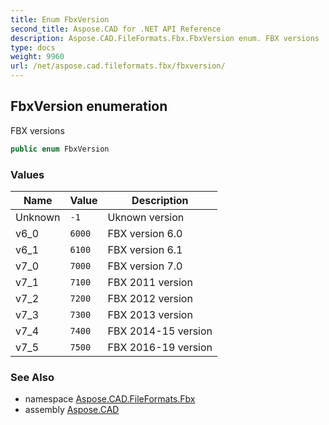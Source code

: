 ```yaml
---
title: Enum FbxVersion
second_title: Aspose.CAD for .NET API Reference
description: Aspose.CAD.FileFormats.Fbx.FbxVersion enum. FBX versions
type: docs
weight: 9960
url: /net/aspose.cad.fileformats.fbx/fbxversion/
---
```

## FbxVersion enumeration

FBX versions

```csharp
public enum FbxVersion
```

### Values

| Name | Value | Description |
| --- | --- | --- |
| Unknown | `-1` | Uknown version |
| v6_0 | `6000` | FBX version 6.0 |
| v6_1 | `6100` | FBX version 6.1 |
| v7_0 | `7000` | FBX version 7.0 |
| v7_1 | `7100` | FBX 2011 version |
| v7_2 | `7200` | FBX 2012 version |
| v7_3 | `7300` | FBX 2013 version |
| v7_4 | `7400` | FBX 2014-15 version |
| v7_5 | `7500` | FBX 2016-19 version |

### See Also

* namespace [Aspose.CAD.FileFormats.Fbx](../../aspose.cad.fileformats.fbx/)
* assembly [Aspose.CAD](../../)


